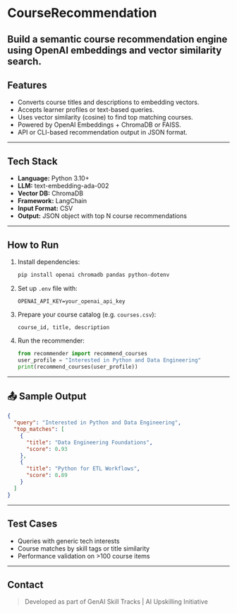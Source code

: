 # CourseRecommendation
Build a semantic course recommendation engine using OpenAI embeddings and vector similarity search.
---

## Features

- Converts course titles and descriptions to embedding vectors.
- Accepts learner profiles or text-based queries.
- Uses vector similarity (cosine) to find top matching courses.
- Powered by OpenAI Embeddings + ChromaDB or FAISS.
- API or CLI-based recommendation output in JSON format.

---

## Tech Stack

- **Language:** Python 3.10+
- **LLM:** text-embedding-ada-002
- **Vector DB:** ChromaDB
- **Framework:** LangChain
- **Input Format:** CSV
- **Output:** JSON object with top N course recommendations

---

## How to Run

1. Install dependencies:
   ```bash
   pip install openai chromadb pandas python-dotenv
   ```

2. Set up `.env` file with:
   ```env
   OPENAI_API_KEY=your_openai_api_key
   ```

3. Prepare your course catalog (e.g. `courses.csv`):
   ```
   course_id, title, description
   ```

4. Run the recommender:
   ```python
   from recommender import recommend_courses
   user_profile = "Interested in Python and Data Engineering"
   print(recommend_courses(user_profile))
   ```

---

## 📤 Sample Output

```json
{
  "query": "Interested in Python and Data Engineering",
  "top_matches": [
    {
      "title": "Data Engineering Foundations",
      "score": 0.93
    },
    {
      "title": "Python for ETL Workflows",
      "score": 0.89
    }
  ]
}
```

---

## Test Cases

- Queries with generic tech interests
- Course matches by skill tags or title similarity
- Performance validation on >100 course items

---

## Contact

> Developed as part of GenAI Skill Tracks | AI Upskilling Initiative

